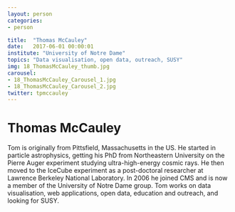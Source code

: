 ```yaml
---
layout: person
categories:
- person

title:  "Thomas McCauley"
date:   2017-06-01 00:00:01
institute: "University of Notre Dame"
topics: "Data visualisation, open data, outreach, SUSY"
img: 18_ThomasMcCauley_thumb.jpg
carousel:
- 18_ThomasMcCauley_Carousel_1.jpg
- 18_ThomasMcCauley_Carousel_2.jpg
twitter: tpmccauley
---
```


# Thomas McCauley

Tom is originally from Pittsfield, Massachusetts in the US. He started in particle astrophysics, getting his PhD from Northeastern University on the Pierre Auger experiment studying ultra-high-energy cosmic rays. He then moved to the IceCube experiment as a post-doctoral researcher at Lawrence Berkeley National Laboratory. In 2006 he joined CMS and is now a member of the University of Notre Dame group. Tom works on data visualisation, web applications, open data, education and outreach, and looking for SUSY.
